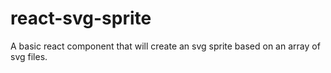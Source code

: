 # react-svg-sprite
A basic react component that will create an svg sprite based on an array of svg files.
